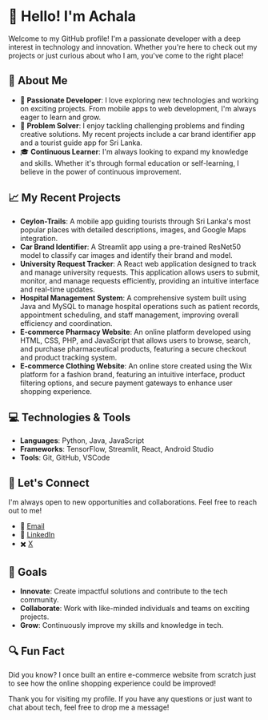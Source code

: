 
# 👋 Hello! I'm Achala

Welcome to my GitHub profile! I'm a passionate developer with a deep interest in technology and innovation. Whether you're here to check out my projects or just curious about who I am, you've come to the right place!

## 🚀 About Me

- 🌟 **Passionate Developer**: I love exploring new technologies and working on exciting projects. From mobile apps to web development, I'm always eager to learn and grow.
- 🧩 **Problem Solver**: I enjoy tackling challenging problems and finding creative solutions. My recent projects include a car brand identifier app and a tourist guide app for Sri Lanka.
- 🎓 **Continuous Learner**: I'm always looking to expand my knowledge and skills. Whether it's through formal education or self-learning, I believe in the power of continuous improvement.

## 📈 My Recent Projects

- **Ceylon-Trails**: A mobile app guiding tourists through Sri Lanka's most popular places with detailed descriptions, images, and Google Maps integration.
- **Car Brand Identifier**: A Streamlit app using a pre-trained ResNet50 model to classify car images and identify their brand and model.
- **University Request Tracker**: A React web application designed to track and manage university requests. This application allows users to submit, monitor, and manage requests efficiently, providing an intuitive interface and real-time updates.
- **Hospital Management System**: A comprehensive system built using Java and MySQL to manage hospital operations such as patient records, appointment scheduling, and staff management, improving overall efficiency and coordination.
- **E-commerce Pharmacy Website**: An online platform developed using HTML, CSS, PHP, and JavaScript that allows users to browse, search, and purchase pharmaceutical products, featuring a secure checkout and product tracking system.
- **E-commerce Clothing Website**: An online store created using the Wix platform for a fashion brand, featuring an intuitive interface, product filtering options, and secure payment gateways to enhance user shopping experience.

## 💻 Technologies & Tools

- **Languages**: Python, Java, JavaScript
- **Frameworks**: TensorFlow, Streamlit, React, Android Studio
- **Tools**: Git, GitHub, VSCode

## 🤝 Let's Connect

I'm always open to new opportunities and collaborations. Feel free to reach out to me!

- 📧 [Email](mailto:achala.infogate@gmail.com)
- 💼 [LinkedIn](https://www.linkedin.com/in/achala-wimukthi-7790b911a/)
- ✖️ [X](https://x.com/AchalaWimukthi)

## 🎯 Goals

- **Innovate**: Create impactful solutions and contribute to the tech community.
- **Collaborate**: Work with like-minded individuals and teams on exciting projects.
- **Grow**: Continuously improve my skills and knowledge in tech.

## 🔍 Fun Fact

Did you know? I once built an entire e-commerce website from scratch just to see how the online shopping experience could be improved!

Thank you for visiting my profile. If you have any questions or just want to chat about tech, feel free to drop me a message!
